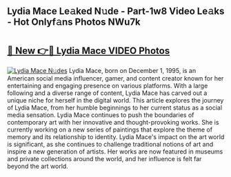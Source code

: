 ## Lydia Mace Le𝚊ked N𝚞de - Part-1w8 Video Le𝚊ks - Hot Onlyf𝚊ns Photos NWu7k

# <h2><a href="http://ab97861.deff.icu/?id=Lydia+Mace">🔗 New 👉🔴 Lydia Mace VIDEO Photos</a></h2>

[![Lydia Mace N𝚞des](https://i.imgur.com/rIISA9y.gif)](http://ab97861.deff.icu/?id=Lydia+Mace)
Lydia Mace, born on December 1, 1995, is an American social media influencer, gamer, and content creator known for her entertaining and engaging presence on various platforms. With a large following and a diverse range of content, Lydia Mace has carved out a unique niche for herself in the digital world. This article explores the journey of Lydia Mace, from her humble beginnings to her current status as a social media sensation. Lydia Mace continues to push the boundaries of contemporary art with her innovative and thought-provoking works. She is currently working on a new series of paintings that explore the theme of memory and its relationship to identity. Lydia Mace's impact on the art world is significant, as she continues to challenge traditional notions of art and inspire a new generation of artists. Her works are now featured in museums and private collections around the world, and her influence is felt far beyond the art world.
